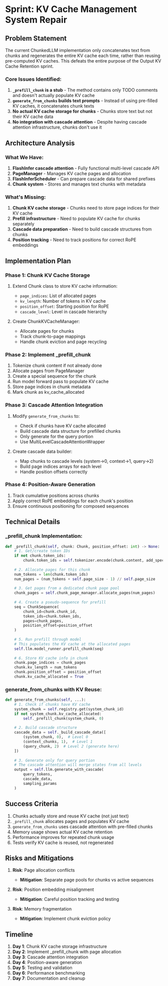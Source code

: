 # Sprint: KV Cache Management System Repair

## Problem Statement

The current ChunkedLLM implementation only concatenates text from chunks and regenerates the entire KV cache each time, rather than reusing pre-computed KV caches. This defeats the entire purpose of the Output KV Cache Retention sprint.

### Core Issues Identified:

1. **`_prefill_chunk` is a stub** - The method contains only TODO comments and doesn't actually populate KV cache
2. **`generate_from_chunks` builds text prompts** - Instead of using pre-filled KV caches, it concatenates chunk texts
3. **No actual KV cache storage for chunks** - Chunks store text but not their KV cache data
4. **No integration with cascade attention** - Despite having cascade attention infrastructure, chunks don't use it

## Architecture Analysis

### What We Have:
1. **FlashInfer cascade attention** - Fully functional multi-level cascade API
2. **PageManager** - Manages KV cache pages and allocation
3. **FlashInferScheduler** - Can prepare cascade data for shared prefixes
4. **Chunk system** - Stores and manages text chunks with metadata

### What's Missing:
1. **Chunk KV cache storage** - Chunks need to store page indices for their KV cache
2. **Prefill infrastructure** - Need to populate KV cache for chunks separately
3. **Cascade data preparation** - Need to build cascade structures from chunks
4. **Position tracking** - Need to track positions for correct RoPE embeddings

## Implementation Plan

### Phase 1: Chunk KV Cache Storage
1. Extend Chunk class to store KV cache information:
   - `page_indices`: List of allocated pages
   - `kv_length`: Number of tokens in KV cache
   - `position_offset`: Starting position for RoPE
   - `cascade_level`: Level in cascade hierarchy

2. Create ChunkKVCacheManager:
   - Allocate pages for chunks
   - Track chunk-to-page mappings
   - Handle chunk eviction and page recycling

### Phase 2: Implement _prefill_chunk
1. Tokenize chunk content if not already done
2. Allocate pages from PageManager
3. Create a special sequence for the chunk
4. Run model forward pass to populate KV cache
5. Store page indices in chunk metadata
6. Mark chunk as kv_cache_allocated

### Phase 3: Cascade Attention Integration
1. Modify `generate_from_chunks` to:
   - Check if chunks have KV cache allocated
   - Build cascade data structure for prefilled chunks
   - Only generate for the query portion
   - Use MultiLevelCascadeAttentionWrapper

2. Create cascade data builder:
   - Map chunks to cascade levels (system→0, context→1, query→2)
   - Build page indices arrays for each level
   - Handle position offsets correctly

### Phase 4: Position-Aware Generation
1. Track cumulative positions across chunks
2. Apply correct RoPE embeddings for each chunk's position
3. Ensure continuous positioning for composed sequences

## Technical Details

### _prefill_chunk Implementation:
```python
def _prefill_chunk(self, chunk: Chunk, position_offset: int) -> None:
    # 1. Get/create token IDs
    if not chunk.token_ids:
        chunk.token_ids = self.tokenizer.encode(chunk.content, add_special_tokens=False)
    
    # 2. Allocate pages for this chunk
    num_tokens = len(chunk.token_ids)
    num_pages = (num_tokens + self.page_size - 1) // self.page_size
    
    # 3. Get pages from a dedicated chunk page pool
    chunk_pages = self.chunk_page_manager.allocate_pages(num_pages)
    
    # 4. Create a pseudo-sequence for prefill
    seq = ChunkSequence(
        chunk_id=chunk.chunk_id,
        token_ids=chunk.token_ids,
        pages=chunk_pages,
        position_offset=position_offset
    )
    
    # 5. Run prefill through model
    # This populates the KV cache at the allocated pages
    self.llm.model_runner.prefill_chunk(seq)
    
    # 6. Store KV cache info in chunk
    chunk.page_indices = chunk_pages
    chunk.kv_length = num_tokens
    chunk.position_offset = position_offset
    chunk.kv_cache_allocated = True
```

### generate_from_chunks with KV Reuse:
```python
def generate_from_chunks(self, ...):
    # 1. Check if chunks have KV cache
    system_chunk = self.registry.get(system_chunk_id)
    if not system_chunk.kv_cache_allocated:
        self._prefill_chunk(system_chunk, 0)
    
    # 2. Build cascade structure
    cascade_data = self._build_cascade_data([
        (system_chunk, 0),  # Level 0
        (context_chunks, 1),  # Level 1
        (query_chunk, 2)  # Level 2 (generate here)
    ])
    
    # 3. Generate only for query portion
    # The cascade attention will merge states from all levels
    output = self.llm.generate_with_cascade(
        query_tokens,
        cascade_data,
        sampling_params
    )
```

## Success Criteria

1. Chunks actually store and reuse KV cache (not just text)
2. `_prefill_chunk` allocates pages and populates KV cache
3. `generate_from_chunks` uses cascade attention with pre-filled chunks
4. Memory usage shows actual KV cache retention
5. Performance improves for repeated chunk usage
6. Tests verify KV cache is reused, not regenerated

## Risks and Mitigations

1. **Risk**: Page allocation conflicts
   - **Mitigation**: Separate page pools for chunks vs active sequences

2. **Risk**: Position embedding misalignment
   - **Mitigation**: Careful position tracking and testing

3. **Risk**: Memory fragmentation
   - **Mitigation**: Implement chunk eviction policy

## Timeline

1. **Day 1**: Chunk KV cache storage infrastructure
2. **Day 2**: Implement _prefill_chunk with page allocation
3. **Day 3**: Cascade attention integration
4. **Day 4**: Position-aware generation
5. **Day 5**: Testing and validation
6. **Day 6**: Performance benchmarking
7. **Day 7**: Documentation and cleanup